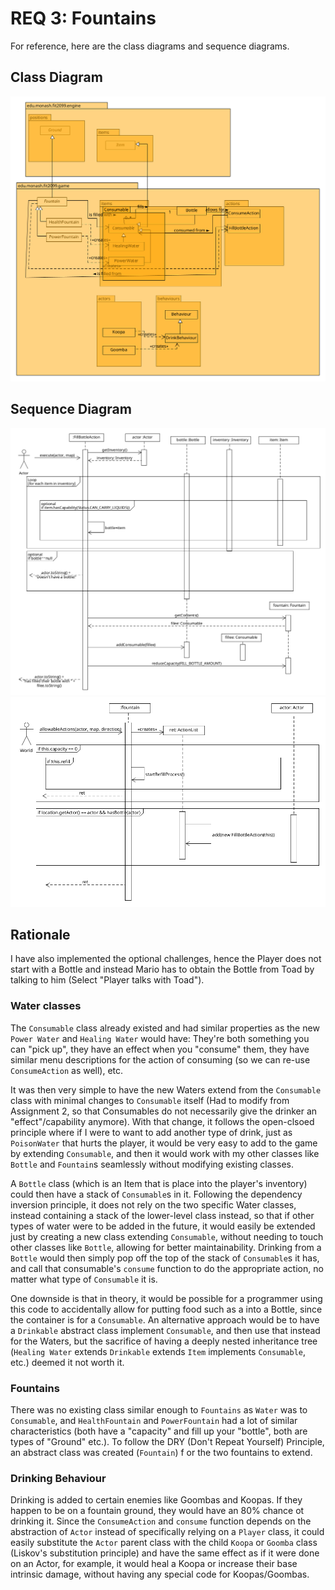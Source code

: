 # REQ 3: Fountains

For reference, here are the class diagrams and sequence diagrams.

## Class Diagram

![ass 3 req3 class](./Ass3_REQ3_class.png "Ass 3 REQ1 Class Diagram")

## Sequence Diagram

![ass 3 req3 sequence_01](./Ass3_REQ3_sequence_01.png "Ass 3 REQ3 Sequence Diagram 1")
![ass 3 req3 sequence_02](./Ass3_REQ3_sequence_02.png "Ass 3 REQ3 Sequence Diagram 1")

## Rationale  
I have also implemented the optional challenges, hence the Player does not start with a Bottle and instead Mario has to 
obtain the Bottle from Toad by talking to him (Select "Player talks with Toad").

### Water classes
The `Consumable` class already existed and had similar properties as the new `Power Water` and `Healing Water` would have:
They're both something you can "pick up", they have an effect when you "consume" them, they have similar menu
descriptions for the action of consuming (so we can re-use `ConsumeAction` as well), etc.

It was then very simple to have the new Waters extend from the `Consumable` class with minimal changes to `Consumable` 
itself (Had to modify from Assignment 2, so that Consumables do not necessarily give the drinker an "effect"/capability
anymore). With that change, it follows the open-clsoed principle where if I were to want to add another type of drink,
just as `PoisonWater` that hurts the player, it would be very easy to add to the game by extending `Consumable`, and
then it would work with my other classes like `Bottle` and `Fountain`s seamlessly without modifying existing classes.

A `Bottle` class (which is an Item that is place into the player's inventory) 
could then have a stack of `Consumable`s in it. Following the dependency inversion principle, it does
not rely on the two specific Water classes, instead containing a stack of the lower-level class instead, so that
if other types of water were to be added in the future, it would easily be extended just by creating a new class
extending `Consumable`, without needing to touch other classes like `Bottle`, allowing for better maintainability.
Drinking from a `Bottle` would then simply pop off the top of the stack of `Consumable`s it has, and call that consumable's
`consume` function to do the appropriate action, no matter what type of `Consumable` it is.

One downside is that in theory, it would be possible
for a programmer using this code to accidentally allow for putting food such as a into a Bottle, since the container
is for a `Consumable`. An alternative approach would be to have a `Drinkable` abstract class implement `Consumable`,
and then use that instead for the Waters, but the sacrifice of having a deeply nested inheritance tree (`Healing Water`
extends `Drinkable` extends `Item` implements `Consumable`, etc.) deemed it not worth it.

### Fountains
There was no existing class similar enough to `Fountains` as `Water` was to `Consumable`, and `HealthFountain` and
`PowerFountain` had a lot of similar characteristics (both have a "capacity" and fill up your "bottle", both are types 
of "Ground" etc.). To follow the DRY (Don't Repeat Yourself) Principle, an abstract class was created (`Fountain`) f
or the two fountains to extend.

### Drinking Behaviour
Drinking is added to certain enemies like Goombas and Koopas. If they happen to be on a fountain
ground, they would have an 80% chance ot drinking it. Since the `ConsumeAction` and `consume` function depends
on the abstraction of `Actor` instead of specifically relying on a `Player` class, it could easily substitute
the `Actor` parent class with the child `Koopa` or `Goomba` class (Liskov's substitution principle) and have
the same effect as if it were done on an Actor, for example, it would heal a Koopa or increase their base intrinsic
damage, without having any special code for Koopas/Goombas.